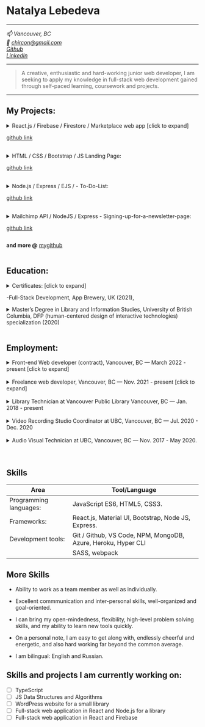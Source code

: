 # Natalya Lebedeva

---

_:mailbox: Vancouver, BC \
:email: chircon@gmail.com \
[Github](github.com/natashaswan)\
[LinkedIn](https://www.linkedin.com/in/natalya-lebedeva-45122772/)_

---

> A creative, enthusiastic and hard-working junior web developer, I am seeking to apply my knowledge in full-stack web development gained through self-paced learning, coursework and projects.

---

## My Projects:

<details>
<summary>
React.js / Firebase / Firestore / Marketplace web app [click to expand]

[github link](https://github.com/natashaswan/marketplace-app)

</summary>
This marketplace app allows users to browse property listings for rent and sale and contact the seller/landlord directly through the app. User can register with Google or on the website using a form and list a property for rent or sale. Registered users can add listings, edit and delete them.

</details>
<br>

<details>
<summary>
HTML / CSS / Bootstrap / JS Landing Page:

[github link](github.com/natashaswan/English-Courses-website)

</summary>

This landing page hosts information about an English language school in Russia, its founder, its address and location on the map, ways to contact and clients' testimonials.

</details>
<br>

<details>
<summary>
Node.js / Express / EJS /  - To-Do-List:

[github link](https://github.com/natashaswan/To-Do-List-in-Node)

</summary>

Individual Project for App Brewery Bootcamp. The app has a clean UI and makes it fast to add a new task and delete them once completed.

</details>
<br>

<details>
<summary>
Mailchimp API / NodeJS / Express - Signing-up-for-a-newsletter-page:

[github link](github.com/natashaswan/Signing-up-for-a-newsletter-page)

</summary>

Individual Project for App Brewery Bootcamp. The app has a clean UI and makes it fast to add a new task and delete them once completed.

</details>

**and more @** [mygithub](github.com/natashaswan)
<br>
<br>

## Education:

<details>
<summary>  
Certificates:  [click to expand]

-Full-Stack Development, App Brewery, UK (2021),

</summary>

-Responsive Web Design, freeCodeCamp.org (2021),
-JavaScript Algorithms and Data Structures, freeCodeCamp.org (2021),
-React, Maximilian Schwarzmüller.

</details>

<details>
<summary>Master’s Degree in Library and Information Studies, University of British Columbia, DFP (human-centered design of interactive technologies) specialization (2020)
</summary> 
Designing for People (DFP) is Collaborative Research and Training Experience Program that fosters cross-disciplinary coaching in human-centered design of interactive technologies.
</details>
<br>

## Employment:

<details>
<summary>
Front-end Web developer (contract), Vancouver, BC — March 2022 -  present  [click to expand]
</summary>

- Building a PWA web app from scratch in ReactJS:

&nbsp;- Developing web pages using HTML/HTML5, CSS/SCSS, SASS, JavaScript, React JS.
<br>
&nbsp;- Developing reusable React components.
<br>
&nbsp;- Working with NMP modules and libraries.
<br>
  
- Bug fixing in a chrome extension.

&nbsp;- Using JS and JQuery to fix bugs.
</details>
<br>

<details>
<summary>
Freelance web developer, Vancouver, BC — Nov. 2021 -  present  [click to expand]
</summary>

- Building a web app in Word Press for a small library.
- Various personal projects in React and Node.js.
</details>
<br>

<details>
<summary>
Library Technician at Vancouver Public Library Vancouver, BC — Jan. 2018 - present
</summary>

- Respond to information enquiries from the public, eResources troubleshooting (email, phone, in person), library website support.
</details>
<br>

<details>
<summary>
Video Recording Studio Coordinator at UBC,  Vancouver, BC — Jul. 2020 -  Dec. 2020
</summary>

- Set up a video recording studio from stractch to support online teaching.
</details>
<br>

<details>
<summary>
Audio Visual Technician at UBC,  Vancouver, BC — Nov. 2017 -  May 2020.
</summary>

- Assisted AV technicians with maintenance, troubleshooting, instruction and support for AV systems.
</details>
<br>
<br>

## Skills

| Area                   | Tool/Language                                                 |
| ---------------------- | ------------------------------------------------------------- |
| Programming languages: | JavaScript ES6, HTML5, CSS3.                                  |
| Frameworks:            | React.js, Material UI, Bootstrap, Node JS, Express.           |
| Development tools:     | Git / Github, VS Code, NPM, MongoDB, Azure, Heroku, Hyper CLI |
|                        | SASS, webpack                                                 |

## More Skills

- Ability to work as a team member as well as individually.

- Excellent commmunication and inter-personal skills, well-organized and goal-oriented.

- I can bring my open-mindedness, flexibility, high-level problem solving skills, and my ability to learn new tools quickly. 

- On a personal note, I am easy to get along with, endlessly cheerful and energetic, and also hard working far beyond the common average.

- I am bilingual: English and Russian.

## Skills and projects I am currently working on:

- [ ] TypeScript
- [ ] JS Data Structures and Algorithms
- [ ] WordPress website for a small library
- [ ] Full-stack web application in React and Node.js for a library
- [ ] Full-stack web application in React and Firebase
